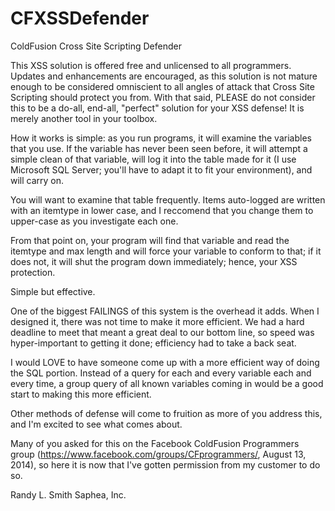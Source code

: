 CFXSSDefender
=============

ColdFusion Cross Site Scripting Defender

This XSS solution is offered free and unlicensed to all programmers. Updates and enhancements are encouraged, as this solution is not mature enough to be considered omniscient to all angles of attack that Cross Site Scripting should protect you from. With that said, PLEASE do not consider this to be a do-all, end-all, "perfect" solution for your XSS defense! It is merely another tool in your toolbox.

How it works is simple: as you run programs, it will examine the variables that you use. If the variable has never been seen before, it will attempt a simple clean of that variable, will log it into the table made for it (I use Microsoft SQL Server; you'll have to adapt it to fit your environment), and will carry on.

You will want to examine that table frequently. Items auto-logged are written with an itemtype in lower case, and I reccomend that you change them to upper-case as you investigate each one.

From that point on, your program will find that variable and read the itemtype and max length and will force your variable to conform to that; if it does not, it will shut the program down immediately; hence, your XSS protection.

Simple but effective.

One of the biggest FAILINGS of this system is the overhead it adds. When I designed it, there was not time to make it more efficient. We had a hard deadline to meet that meant a great deal to our bottom line, so speed was hyper-important to getting it done; efficiency had to take a back seat.

I would LOVE to have someone come up with a more efficient way of doing the SQL portion. Instead of a query for each and every variable each and every time, a group query of all known variables coming in would be a good start to making this more efficient.

Other methods of defense will come to fruition as more of you address this, and I'm excited to see what comes about.

Many of you asked for this on the Facebook ColdFusion Programmers group (https://www.facebook.com/groups/CFprogrammers/, August 13, 2014), so here it is now that I've gotten permission from my customer to do so.

Randy L. Smith
Saphea, Inc.
